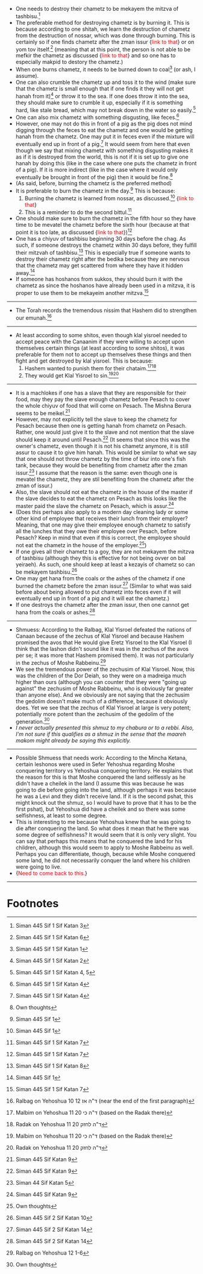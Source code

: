 - One needs to destroy their chametz to be mekayem the mitzva of tashbisu.[^1]
- The preferable method for destroying chametz is by burning it. This is because according to one shitah, we learn the destruction of chametz from the destruction of nossar, which was done through burning. This is certainly so if one finds chametz after the zman issur {<span style="color:rgb(255, 0, 0)">link to that</span>} or on yom tov itself.[^2] (meaning that at this point, the person is not able to be mefkir the chametz as discussed {<span style="color:rgb(255, 0, 0)">link to that</span>} and so one has to especially makpid to destory the chametz.)
- When one burns chametz, it needs to be burned down to coal[^3] (or ash, I assume).
- One can also crumble the chametz up and toss it to the wind (make sure that the chametz is small enough that if one finds it they will not get hanah from it)[^4] or throw it to the sea. If one does throw it into the sea, they should make sure to crumble it up, especially if it is something hard, like stale bread, which may not break down in the water so easily.[^5]
- One can also mix chametz with something disgusting, like feces.[^6]
- However, one may not do this in front of a pig as the pig does not mind digging through the feces to eat the chametz and one would be getting hanah from the chametz. One may put it in feces even if the mixture will eventually end up in front of a pig.[^6]
  It would seem from here that even though we say that mixing chametz with something disgusting makes it as if it is destroyed from the world, this is not if it is set up to give one hanah by doing this (like in the case where one puts the chametz in front of a pig). If it is more indirect (like in the case where it would only eventually be brought in front of the pig) then it would be fine.[^7]
- (As said, before, burning the chametz is the preferred method)
- It is preferable to burn the chametz in the day.[^8] This is because:
	1. Burning the chametz is learned from nossar, as discussed.[^8] {<span style="color:rgb(255, 0, 0)">link to that</span>}
	2. This is a reminder to do the second bittul.[^9]
- One should make sure to burn the chametz in the fifth hour so they have time to be mevatel the chametz before the sixth hour (because at that point it is too late, as discussed {<span style="color:rgb(255, 0, 0)">link to that</span>})[^9]
- One has a chiyuv of tashbisu beginning 30 days before the chag. As such, if someone destroys the chametz within 30 days before, they fulfill their mitzvah of tashbisu.[^10] This is especially true if someone wants to destroy their chametz right after the bedika because they are nervous that the chametz may get scattered from where they have it hidden away.[^8]
- If someone has hoshanos from sukkos, they should burn it with the chametz as since the hoshanos have already been used in a mitzva, it is proper to use them to be mekayeim another mitzva.[^9]
---
- The Torah records the tremendous nissim that Hashem did to strengthen our emunah.[^11]
---
- At least according to some shitos, even though klal yisroel needed to accept peace with the Canaanim if they were willing to accept upon themselves certain things (at least according to some shitos), it was preferable for them not to accept up themselves these things and then fight and get destroyed by klal yisroel. This is because:
	1. Hashem wanted to punish them for their chataim.[^12][^13]
	2. They would get Klal Yisroel to sin.[^12][^13]
---
- It is a machlokes if one has a slave that they are responsible for their food, may they pay the slave enough chametz before Pesach to cover the whole chiyuv of food that will come on Pesach. The Mishna Berura seems to be meikel.[^14]
- However, may not explicitly tell the slave to keep the chametz for Pesach because then one is getting hanah from chametz on Pesach. Rather, one would just give it to the slave and not mention that the slave should keep it around until Pesach.[^14] (It seems that since this was the owner's chametz, even though it is not his chametz anymore, it is still assur to cause it to give him hanah. This would be similar to what we say that one should not throw chametz by the time of biur into one's fish tank, because they would be benefiting from chametz after the zman issur.[^15] I assume that the reason is the same: even though one is mevatel the chametz, they are stil benefiting from the chametz after the zman of issur.)
- Also, the slave should not eat the chametz in the house of the master if the slave decides to eat the chametz on Pesach as this looks like the master paid the slave the chametz on Pesach, which is assur.[^14]
- (Does this perhaps also apply to a modern day cleaning lady or some other kind of employee that receives their lunch from their employer? Meaning, that one may give their employee enough chametz to satisfy all the lunches that they owe their employee over Pesach, before Pesach? Keep in mind that even if this is correct, the employee should not eat the chametz in the house of the employer.[^7])
- If one gives all their chametz to a goy, they are not mekayem the mitzva of tashbisu (although they this is effective for not being ovver on bal yeiraeh). As such, one should keep at least a kezayis of chametz so can be mekayem tashbisu.[^16]
- One may get hana from the coals or the ashes of the chametz if one burned the chametz before the zman issur.[^17] (Similar to what was said before about being allowed to put chametz into feces even if it will eventually end up in front of a pig and it will eat the chametz.)
- If one destroys the chametz after the zman issur, then one cannot get hana from the coals or ashes.[^17]
---
- Shmuess: According to the Ralbag, Klal Yisroel defeated the nations of Canaan because of the zechus of Klal Yisroel and because Hashem promised the avos that He would give Eretz Yisroel to the Klal Yisroel (I think that the lashon didn't sound like it was in the zechus of the avos per se; it was more that Hashem promised them). It was not particularly in the zechus of Moshe Rabbeinu.[^18]
- We see the tremendous power of the zechusim of Klal Yisroel. Now, this was the children of the Dor Deiah, so they were on a madreiga much higher than ours (although you can counter that they were "going up against" the zechusim of Moshe Rabbeinu, who is obviously far greater than anyone else). And we obviously are not saying that the zechusim the gedolim doesn't make much of a difference, because it obviously does. Yet we see that the zechus of Klal Yisroel at large is very potent; potentially more potent than the zechusim of the gedolim of the generation.[^7]
- *I never actually presented this shmuz to my chabura or to a rebbi. Also, I'm not sure if this qualifies as a shmuz in the sense that the maareh makom might already be saying this explicitly.*
---
- Possible Shmuess that needs work: According to the Mincha Ketana, certain leshonos were used in Sefer Yehoshua regarding Moshe conquering territory vs Yehoshua conquering territory. He explains that the reason for this is that Moshe conquered the land selflessly as he didn't have a cheilek in the land (I assume this was because he was going to die before going into the land, although perhaps it was because he was a Levi and they didn't receive land. If it is the second pshat, this might knock out the shmuz, so I would have to prove that it has to be the first pshat), but Yehoshua did have a cheilek and so there was some selfishness, at least to some degree.
- This is interesting to me because Yehoshua knew that he was going to die after conquering the land. So what does it mean that he there was some degree of selfishness? It would seem that it is only very slight. You can say that perhaps this means that he conquered the land for his children, although this would seem to apply to Moshe Rabbeinu as well. Perhaps you can differentiate, though, because while Moshe conquered some land, he did not necessarily conquer the land where his children were going to live.
- {<span style="color:rgb(255, 0, 0)">Need to come back to this.</span>}
---


# Footnotes

[^1]: Siman 445 Sif 1 Sif Katan 3
[^2]: Siman 445 Sif 1 Sif Katan 6
[^3]: Siman 445 Sif 1 Sif Katan 1
[^4]: Siman 445 Sif 1 Sif Katan 2
[^5]: Siman 445 Sif 1 Sif Katan 4, 5
[^6]: Siman 445 Sif 1 Sif Katan 4
[^7]: Own thoughts
[^8]: Siman 445 Sif 1
[^9]: Siman 445 Sif 1 Sif Katan 7
[^10]: Siman 445 Sif 1 Sif Katan 8
[^11]: Ralbag on Yehoshua 10 12 ד"ה אז (near the end of the first paragraph)
[^12]: Malbim on Yehoshua 11 20 ד"ה כי (based on the Radak there)
[^13]: Radak on Yehoshua 11 20 ד"ה לחזק
[^14]: Siman 445 Sif Katan 9
[^15]: Siman 44 Sif Katan 5
[^16]: Siman 445 Sif 2 Sif Katan 10
[^17]: Siman 445 Sif 2 Sif Katan 14
[^18]: Ralbag on Yehoshua 12 1-6